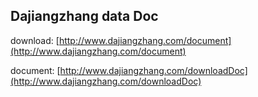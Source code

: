
## Dajiangzhang data Doc ##

download:
[http://www.dajiangzhang.com/document](http://www.dajiangzhang.com/document)

document:
[http://www.dajiangzhang.com/downloadDoc](http://www.dajiangzhang.com/downloadDoc)